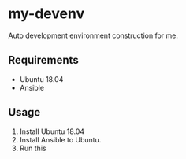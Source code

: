 # my-devenv
Auto development environment construction for me.

## Requirements
- Ubuntu 18.04
- Ansible

## Usage
1. Install Ubuntu 18.04
1. Install Ansible to Ubuntu.
1. Run this
